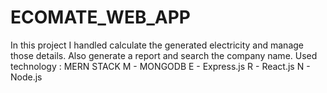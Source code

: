 # ECOMATE_WEB_APP
In this project I handled calculate the generated electricity and manage those details. Also generate a report and search the company name.
Used technology : MERN STACK
M - MONGODB
E - Express.js
R - React.js
N - Node.js
